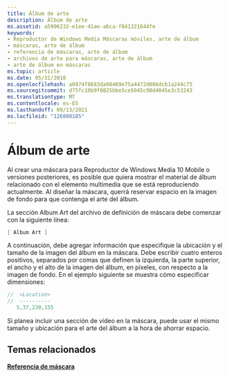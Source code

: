 ```yaml
---
title: Álbum de arte
description: Álbum de arte
ms.assetid: a5996232-e1ee-41ae-a6ca-f841321644fe
keywords:
- Reproductor de Windows Media Máscaras móviles, arte de álbum
- máscaras, arte de álbum
- referencia de máscaras, arte de álbum
- archivos de arte para máscaras, arte de álbum
- arte de álbum en máscaras
ms.topic: article
ms.date: 05/31/2018
ms.openlocfilehash: a0974f8683da98469e75a4472d086dcb1a244c75
ms.sourcegitcommit: d75fc10b9f0825bbe5ce5045c90d4045e3c53243
ms.translationtype: MT
ms.contentlocale: es-ES
ms.lasthandoff: 09/13/2021
ms.locfileid: "126890185"
---
```

# <a name="album-art"></a>Álbum de arte

Al crear una máscara para Reproductor de Windows Media 10 Mobile o versiones posteriores, es posible que quiera mostrar el material de álbum relacionado con el elemento multimedia que se está reproduciendo actualmente. Al diseñar la máscara, querrá reservar espacio en la imagen de fondo para que contenga el arte del álbum.

La sección Album Art del archivo de definición de máscara debe comenzar con la siguiente línea:


```C++
[ Album Art ]

```



A continuación, debe agregar información que especifique la ubicación y el tamaño de la imagen del álbum en la máscara. Debe escribir cuatro enteros positivos, separados por comas que definen la izquierda, la parte superior, el ancho y el alto de la imagen del álbum, en píxeles, con respecto a la imagen de fondo. En el ejemplo siguiente se muestra cómo especificar dimensiones:


```C++
//  <Location>
//  ----------
   5,37,230,155

```



Si planea incluir una sección de vídeo en la máscara, puede usar el mismo tamaño y ubicación para el arte del álbum a la hora de ahorrar espacio.

## <a name="related-topics"></a>Temas relacionados

<dl> <dt>

[**Referencia de máscara**](skin-reference.md)
</dt> </dl>

 

 




